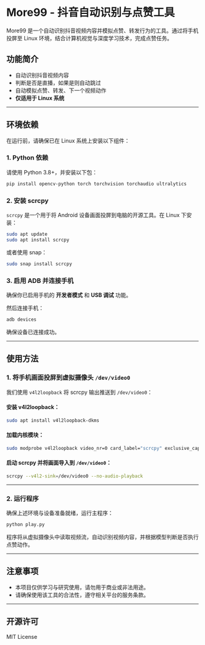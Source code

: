 # More99 - 抖音自动识别与点赞工具

More99 是一个自动识别抖音视频内容并模拟点赞、转发行为的工具。通过将手机投屏至 Linux 环境，结合计算机视觉与深度学习技术，完成点赞任务。

## 功能简介

- 自动识别抖音视频内容
- 判断是否是直播，如果是则自动跳过
- 自动模拟点赞、转发、下一个视频动作
- **仅适用于 Linux 系统**

---

## 环境依赖

在运行前，请确保已在 Linux 系统上安装以下组件：

### 1. Python 依赖

请使用 Python 3.8+，并安装以下包：

```bash
pip install opencv-python torch torchvision torchaudio ultralytics
````

### 2. 安装 scrcpy

`scrcpy` 是一个用于将 Android 设备画面投屏到电脑的开源工具。在 Linux 下安装：

```bash
sudo apt update
sudo apt install scrcpy
```

或者使用 snap：

```bash
sudo snap install scrcpy
```

### 3. 启用 ADB 并连接手机

确保你已启用手机的 **开发者模式** 和 **USB 调试** 功能。

然后连接手机：

```bash
adb devices
```

确保设备已连接成功。

---

## 使用方法

### 1. 将手机画面投屏到虚拟摄像头 `/dev/video0`

我们使用 `v4l2loopback` 将 scrcpy 输出推送到 `/dev/video0`：

#### 安装 v4l2loopback：

```bash
sudo apt install v4l2loopback-dkms
```

#### 加载内核模块：

```bash
sudo modprobe v4l2loopback video_nr=0 card_label="scrcpy" exclusive_caps=1
```

#### 启动 scrcpy 并将画面导入到 `/dev/video0`：

```bash
scrcpy --v4l2-sink=/dev/video0 --no-audio-playback
```

---

### 2. 运行程序

确保上述环境与设备准备就绪，运行主程序：

```bash
python play.py
```

程序将从虚拟摄像头中读取视频流，自动识别视频内容，并根据模型判断是否执行点赞动作。

---

## 注意事项

* 本项目仅供学习与研究使用，请勿用于商业或非法用途。
* 请确保使用该工具的合法性，遵守相关平台的服务条款。

---

## 开源许可

MIT License
